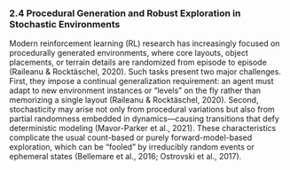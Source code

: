 ### 2.4 Procedural Generation and Robust Exploration in Stochastic Environments

Modern reinforcement learning (RL) research has increasingly focused on procedurally generated environments, where core layouts, object placements, or terrain details are randomized from episode to episode (Raileanu & Rocktäschel, 2020). Such tasks present two major challenges. First, they impose a continual generalization requirement: an agent must adapt to new environment instances or “levels” on the fly rather than memorizing a single layout (Raileanu & Rocktäschel, 2020). Second, stochasticity may arise not only from procedural variations but also from partial randomness embedded in dynamics—causing transitions that defy deterministic modeling (Mavor-Parker et al., 2021). These characteristics complicate the usual count-based or purely forward-model-based exploration, which can be “fooled” by irreducibly random events or ephemeral states (Bellemare et al., 2016; Ostrovski et al., 2017).
